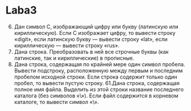 # Laba3
 6. Дан символ C, изображающий цифру или букву (латинскую или кириллическую).
   Если C изображает цифру, то вывести строку «digit», если латинскую букву — вывести строку «lat»,
   если кириллическую — вывести строку «rus».
 17. Дана строка. Преобразовать в ней все строчные буквы (как латинские, так и кириллические) в прописные.
 40. Дана строка, содержащая по крайней мере один символ пробела.
    Вывести подстроку, расположенную между первым и последним пробелом исходной строки.
    Если строка содержит только один пробел, то вывести пустую строку.
 61.Дана строка, содержащая полное имя файла.
   Выделить из этой строки название последнего каталога (без символов «\»).
   Если файл содержится в корневом каталоге, то вывести символ «\».
